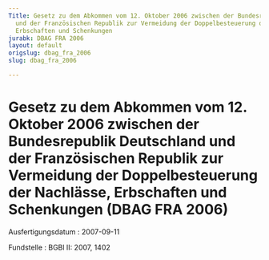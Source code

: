 ```yaml
---
Title: Gesetz zu dem Abkommen vom 12. Oktober 2006 zwischen der Bundesrepublik Deutschland
  und der Französischen Republik zur Vermeidung der Doppelbesteuerung der Nachlässe,
  Erbschaften und Schenkungen
jurabk: DBAG FRA 2006
layout: default
origslug: dbag_fra_2006
slug: dbag_fra_2006

---
```


# Gesetz zu dem Abkommen vom 12. Oktober 2006 zwischen der Bundesrepublik Deutschland und der Französischen Republik zur Vermeidung der Doppelbesteuerung der Nachlässe, Erbschaften und Schenkungen (DBAG FRA 2006)

Ausfertigungsdatum
:   2007-09-11

Fundstelle
:   BGBl II: 2007, 1402

